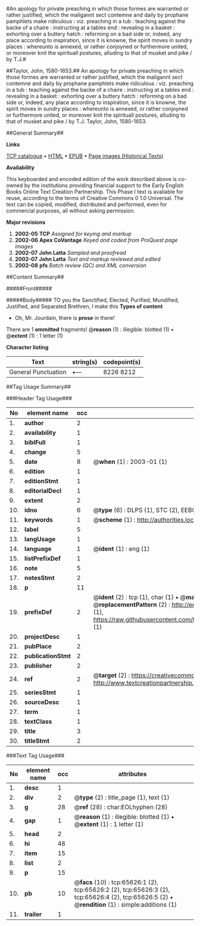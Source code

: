 #An apology for private preaching in which those formes are warranted or rather justified, which the maligannt sect contemne and daily by prophane pamphlets make ridiculous : viz. preaching in a tub : teaching against the backe of a chaire : instructing at a tables end : revealing in a basket : exhorting over a buttery hatch : reforming on a bad side or, indeed, any place according to inspiration, since it is knowne, the spirit moves in sundry places : whereunto is annexed, or rather conjoyned or furthermore united, or moreover knit the spirituall postures, alluding to that of musket and pike / by T.J.#

##Taylor, John, 1580-1653.##
An apology for private preaching in which those formes are warranted or rather justified, which the maligannt sect contemne and daily by prophane pamphlets make ridiculous : viz. preaching in a tub : teaching against the backe of a chaire : instructing at a tables end : revealing in a basket : exhorting over a buttery hatch : reforming on a bad side or, indeed, any place according to inspiration, since it is knowne, the spirit moves in sundry places : whereunto is annexed, or rather conjoyned or furthermore united, or moreover knit the spirituall postures, alluding to that of musket and pike / by T.J.
Taylor, John, 1580-1653.

##General Summary##

**Links**

[TCP catalogue](http://www.ota.ox.ac.uk/tcp/)  • 
[HTML](http://tei.it.ox.ac.uk/tcp/Texts-HTML/free/A64/A64154.html)  • 
[EPUB](http://tei.it.ox.ac.uk/tcp/Texts-EPUB/free/A64/A64154.epub) • 
[Page images (Historical Texts)](https://data.historicaltexts.jisc.ac.uk/view?pubId=eebo-12680171e&pageId=eebo-12680171e-65626-1)

**Availability**

This keyboarded and encoded edition of the
	       work described above is co-owned by the institutions
	       providing financial support to the Early English Books
	       Online Text Creation Partnership. This Phase I text is
	       available for reuse, according to the terms of Creative
	       Commons 0 1.0 Universal. The text can be copied,
	       modified, distributed and performed, even for
	       commercial purposes, all without asking permission.

**Major revisions**

1. __2002-05__ __TCP__ *Assigned for keying and markup*
1. __2002-06__ __Apex CoVantage__ *Keyed and coded from ProQuest page images*
1. __2002-07__ __John Latta__ *Sampled and proofread*
1. __2002-07__ __John Latta__ *Text and markup reviewed and edited*
1. __2002-08__ __pfs__ *Batch review (QC) and XML conversion*

##Content Summary##

#####Front#####

#####Body#####
TO you the Sanctified, Elected, Purified, Mundified, Justified, and Separated Brethren, I make this 
**Types of content**

  * Oh, Mr. Jourdain, there is **prose** in there!

There are 1 **ommitted** fragments! 
 @__reason__ (1) : illegible: blotted (1)  •  @__extent__ (1) : 1 letter (1)

**Character listing**


|Text|string(s)|codepoint(s)|
|---|---|---|
|General Punctuation|•—|8226 8212|

##Tag Usage Summary##

###Header Tag Usage###

|No|element name|occ|attributes|
|---|---|---|---|
|1.|__author__|2||
|2.|__availability__|1||
|3.|__biblFull__|1||
|4.|__change__|5||
|5.|__date__|8| @__when__ (1) : 2003-01 (1)|
|6.|__edition__|1||
|7.|__editionStmt__|1||
|8.|__editorialDecl__|1||
|9.|__extent__|2||
|10.|__idno__|6| @__type__ (6) : DLPS (1), STC (2), EEBO-CITATION (1), OCLC (1), VID (1)|
|11.|__keywords__|1| @__scheme__ (1) : http://authorities.loc.gov/ (1)|
|12.|__label__|5||
|13.|__langUsage__|1||
|14.|__language__|1| @__ident__ (1) : eng (1)|
|15.|__listPrefixDef__|1||
|16.|__note__|5||
|17.|__notesStmt__|2||
|18.|__p__|11||
|19.|__prefixDef__|2| @__ident__ (2) : tcp (1), char (1)  •  @__matchPattern__ (2) : ([0-9\-]+):([0-9IVX]+) (1), (.+) (1)  •  @__replacementPattern__ (2) : http://eebo.chadwyck.com/downloadtiff?vid=$1&page=$2 (1), https://raw.githubusercontent.com/textcreationpartnership/Texts/master/tcpchars.xml#$1 (1)|
|20.|__projectDesc__|1||
|21.|__pubPlace__|2||
|22.|__publicationStmt__|2||
|23.|__publisher__|2||
|24.|__ref__|2| @__target__ (2) : https://creativecommons.org/publicdomain/zero/1.0/ (1), http://www.textcreationpartnership.org/docs/. (1)|
|25.|__seriesStmt__|1||
|26.|__sourceDesc__|1||
|27.|__term__|1||
|28.|__textClass__|1||
|29.|__title__|3||
|30.|__titleStmt__|2||


###Text Tag Usage###

|No|element name|occ|attributes|
|---|---|---|---|
|1.|__desc__|1||
|2.|__div__|2| @__type__ (2) : title_page (1), text (1)|
|3.|__g__|28| @__ref__ (28) : char:EOLhyphen (28)|
|4.|__gap__|1| @__reason__ (1) : illegible: blotted (1)  •  @__extent__ (1) : 1 letter (1)|
|5.|__head__|2||
|6.|__hi__|48||
|7.|__item__|15||
|8.|__list__|2||
|9.|__p__|15||
|10.|__pb__|10| @__facs__ (10) : tcp:65626:1 (2), tcp:65626:2 (2), tcp:65626:3 (2), tcp:65626:4 (2), tcp:65626:5 (2)  •  @__rendition__ (1) : simple:additions (1)|
|11.|__trailer__|1||
